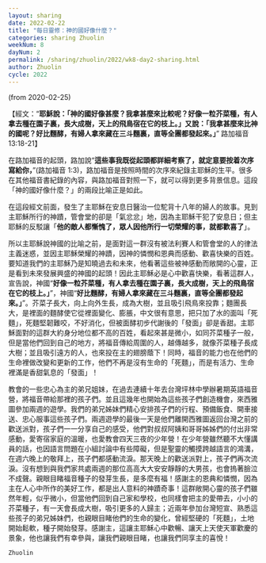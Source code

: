 ```yaml
---
layout: sharing
date: 2022-02-22
title: "每日靈修：神的國好像什麼？"
categories: sharing Zhuolin
weekNum: 8
dayNum: 2
permalink: /sharing/zhuolin/2022/wk8-day2-sharing.html
author: Zhuolin
cycle: 2022
---
```

(from 2020-02-25)

【經文：“**耶穌說：「神的國好像甚麼？我拿甚麼來比較呢？好像一粒芥菜種，有人拿去種在園子裏，長大成樹，天上的飛鳥宿在它的枝上。」又說：「我拿甚麼來比神的國呢？好比麵酵，有婦人拿來藏在三斗麵裏，直等全團都發起來。」**” 路加福音 13:18-21】  

在路加福音的起頭，路加說“**這些事我既從起頭都詳細考察了，就定意要按着次序寫給你，**”(路加福音 1:3)，路加福音是按照時間的次序來紀錄主耶穌的生平。很多在其他福音書紀錄的內容，與路加福音對照一下，就可以得到更多背景信息。這段「神的國好像什麼？」的兩段比喻正是如此。  

在這段經文前面，發生了主耶穌在安息日醫治一位駝背十八年的婦人的故事。見到主耶穌所行的神蹟，管會堂的卻是「氣忿忿」地，因為主耶穌干犯了安息日；但主耶穌的反駁讓「**他的敵人都慚愧了，眾人因他所行一切榮耀的事，就都歡喜了**」。  

所以主耶穌說神國的比喻之前，是面對這一群沒有被法利賽人和管會堂的人的律法主義迷惑，並因主耶穌榮耀的神蹟，因神的憐憫和恩典而感動、歡喜快樂的百姓。要知道我們的主耶穌乃是知曉過去和未來，他看著這些被神感動而敞開的心靈，正是看到未來發展興盛的神國的起頭！因此主耶穌必是心中歡喜快樂，看著這群人，宣告說，神國“**好像一粒芥菜種，有人拿去種在園子裏，長大成樹，天上的飛鳥宿在它的枝上。」**”，神國“**好比麵酵，有婦人拿來藏在三斗麵裏，直等全團都發起來。」**”。芥菜子長大，向上向外生長，成為大樹，並且吸引飛鳥來投靠；麵團長大，是裡面的麵酵使它從裡面變化、膨脹，中文很有意思，把只加了水的面叫「死麵」，死麵堅韌難咬，不好消化，但被面酵初步代謝後的「發面」卻是香甜。主耶穌面對的這群大約身分地位都不高的百姓，看起來甚是微小，如同芥菜種子一般，但是當他們回到自己的地方，將福音傳給周圍的人，越傳越多，就像芥菜種子長成大樹；並且吸引遠方的人，也來投在主的翅膀蔭下！同時，福音的能力也在他們的生命裡做改變和更新的工作，他們不再是沒有生命的「死麵」，而是有活力、生命裡滿是香甜氣息的「發面」！  

教會的一些忠心為主的弟兄姐妹，在過去連續十年去台灣坪林中學辦暑期英語福音營，將福音帶給那裡的孩子們。並且這幾年也開始為這些孩子們創造機會，來西雅圖參加兩週的遊學。我們的弟兄姊妹們精心安排孩子們的行程、預備飯食、開車接送、忠心服事這些孩子們。兩週遊學的最後一天是他們離開西雅圖返回台灣之前的歡送派對，孩子們一一分享自己的感受，他們對叔叔阿姨和哥哥姊姊們的付出非常感動，愛寄宿家庭的溫暖，也愛教會四天三夜的少年營！在少年營雖然聽不大懂講員的話，也因語言問題在小組討論中有些障礙，但是聖靈的觸摸跨越語言的鴻溝，在週六晚上的敬拜上，孩子們都感動流淚。那天晚上的歡送派對上，孩子們再次流淚。沒有想到與我們家共處兩週的那位高高大大安安靜靜的大男孩，也會摀著臉泣不成聲。親眼目睹福音種子的發芽生長，是多麼有福！感謝主的恩典和憐憫，因為主在人心中所作的美好工作，都是出人意料的神蹟奇事！這群敞開心靈的孩子們雖然年輕，似乎微小，但當他們回到自己家和學校，也同樣會把主的愛帶去，小小的芥菜種子，有一天會長成大樹，吸引更多的人歸主；近兩年參加台灣短宣、熟悉這些孩子的弟兄姊妹們，也親眼目睹他們的生命的變化，曾經堅硬的「死麵」，土地開始鬆軟，種子開始發芽。感謝主，這讓主耶穌心中歡暢、讓天上天使天軍歡慶的景象，他也讓我們有幸參與，讓我們親眼目睹，也讓我們同享主的喜悅！  

`Zhuolin`  
